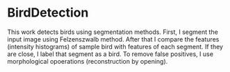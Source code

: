 # BirdDetection
This work detects birds using segmentation methods. First, I segment the input image using Felzenszwalb method. After that I compare the features (intensity histograms) of sample bird with features of each segment. If they are close, I label that segment as a bird. To remove false positives, I use morphological opoerations (reconstruction by opening).
